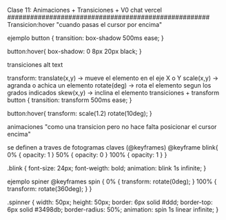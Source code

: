 Clase 11: Animaciones + Transiciones + V0 chat vercel
#####################################################
Transicion:hover
"cuando pasas el cursor por encima"

ejemplo
button { transition: box-shadow 500ms ease; }

button:hover{ box-shadow: 0 8px 20px black; }

transiciones
alt text

transform:
translate(x,y) -> mueve el elemento en el eje X o Y
scale(x,y) -> agranda o achica un elemento
rotate(deg) -> rota el elemento segun los grados indicados
skew(x,y) -> inclina el elemento
transiciones + transform
button { transition: transform 500ms ease; }

button:hover{ transform: scale(1.2) rotate(10deg); }

animaciones
"como una transicion pero no hace falta posicionar el cursor encima"

se definen a traves de fotogramas claves (@keyframes)
@keyframe blink{ 0% { opacity: 1 } 50% { opacity: 0 } 100% { opacity: 1 } }

.blink { font-size: 24px; font-weigth: bold; animation: blink 1s infinite; }

ejemplo spiner
@keyframes spin { 0% { transform: rotate(0deg); } 100% { transform: rotate(360deg); } }

.spinner { width: 50px; height: 50px; border: 6px solid #ddd; border-top: 6px solid #3498db; border-radius: 50%; animation: spin 1s linear infinite; }